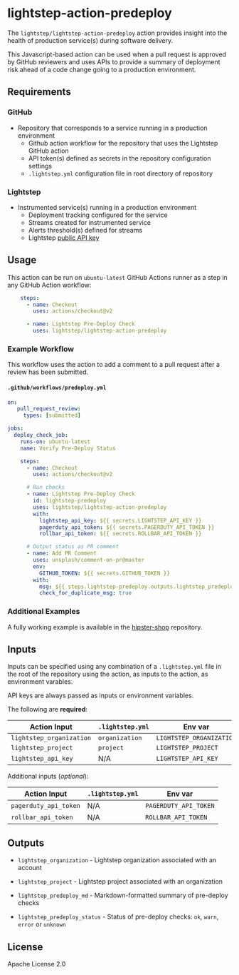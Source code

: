 # lightstep-action-predeploy

The `lightstep/lightstep-action-predeploy` action provides insight into the health of production service(s) during software delivery. 

This Javascript-based action can be used when a pull request is approved by GitHub reviewers and uses APIs to provide a summary of deployment risk ahead of a code change going to a production environment.

## Requirements

### GitHub
  * Repository that corresponds to a service running in a production environment
    * Github action workflow for the repository that uses the Lightstep GitHub action
    * API token(s) defined as secrets in the repository configuration settings
    * `.lightstep.yml` configuration file in root directory of repository

### Lightstep
  * Instrumented service(s) running in a production environment
    * Deployment tracking configured for the service
    * Streams created for instrumented service
    * Alerts threshold(s) defined for streams
    * Lightstep [public API key](https://docs.lightstep.com/docs/create-and-manage-api-keys)

## Usage

This action can be run on `ubuntu-latest` GitHub Actions runner as a step in any GitHub Action workflow:

```yaml
    steps:  
      - name: Checkout
        uses: actions/checkout@v2

      - name: Lightstep Pre-Deploy Check
        uses: lightstep/lightstep-action-predeploy
```

### Example Workflow

This workflow uses the action to add a comment to a pull request after a review has been submitted.

#### `.github/workflows/predeploy.yml`

```yaml
on: 
   pull_request_review:
     types: [submitted]

jobs:    
  deploy_check_job:
    runs-on: ubuntu-latest
    name: Verify Pre-Deploy Status

    steps:  
      - name: Checkout
        uses: actions/checkout@v2

      # Run checks
      - name: Lightstep Pre-Deploy Check
        id: lightstep-predeploy
        uses: lightstep/lightstep-action-predeploy
        with:
          lightstep_api_key: ${{ secrets.LIGHTSTEP_API_KEY }}
          pagerduty_api_token: ${{ secrets.PAGERDUTY_API_TOKEN }}
          rollbar_api_token: ${{ secrets.ROLLBAR_API_TOKEN }}

      # Output status as PR comment
      - name: Add PR Comment
        uses: unsplash/comment-on-pr@master
        env:
          GITHUB_TOKEN: ${{ secrets.GITHUB_TOKEN }}
        with:
          msg: ${{ steps.lightstep-predeploy.outputs.lightstep_predeploy_md }}
          check_for_duplicate_msg: true
```

### Additional Examples

A fully working example is available in the [hipster-shop](https://github.com/lightstep/hipster-shop) repository.

## Inputs

Inputs can be specified using any combination of a `.lightstep.yml` file in the root of the repository using the action, as inputs to the action, as environment varables.

API keys are always passed as inputs or environment variables.

The following are **required**:

| Action Input             | `.lightstep.yml`| Env var                   |
| ------------------------ | --------------- | ------------------------- |
| `lightstep_organization` | `organization`  | `LIGHTSTEP_ORGANIZATION`  |
| `lightstep_project`      | `project`       | `LIGHTSTEP_PROJECT`       |
| `lightstep_api_key`      | N/A             | `LIGHTSTEP_API_KEY`       |

Additional inputs (_optional_):

| Action Input         | `.lightstep.yml`  | Env var                |
| -------------------- | ----------------- | ---------------------- | 
| `pagerduty_api_token`| N/A               | `PAGERDUTY_API_TOKEN`  |
| `rollbar_api_token`  | N/A               | `ROLLBAR_API_TOKEN`    |

## Outputs

* `lightstep_organization` - Lightstep organization associated with an account

* `lightstep_project` - Lightstep project associated with an organization

* `lightstep_predeploy_md` - Markdown-formatted summary of pre-deploy checks

* `lightstep_predeploy_status` - Status of pre-deploy checks: `ok`, `warn`, `error` or `unknown`

## License

Apache License 2.0